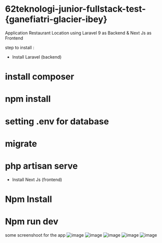 # 62teknologi-junior-fullstack-test-{ganefiatri-glacier-ibey}

Application Restaurant Location using Laravel 9  as Backend & Next Js as Frontend

step to install :
- Install Laravel (backend)

# install composer
# npm install
# setting .env for database
# migrate
# php artisan serve


- Install Next Js (frontend)

# Npm Install
# Npm run dev

some screenshoot for the app
![image](https://user-images.githubusercontent.com/29312607/204897728-e3d3e650-af57-4461-9fa0-a495deda7782.png)
![image](https://user-images.githubusercontent.com/29312607/204897821-7d5a6a1c-adf6-428b-9f42-2e91fa864d2a.png)
![image](https://user-images.githubusercontent.com/29312607/204898025-0074366e-a692-4e57-8161-fd11a5b00bf0.png)
![image](https://user-images.githubusercontent.com/29312607/204898109-5486999e-a524-4171-bfb9-bada4262e9f7.png)
![image](https://user-images.githubusercontent.com/29312607/204898217-78e5003d-09ad-4782-9e9f-a9051f20bf66.png)

